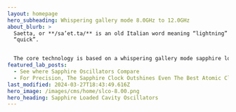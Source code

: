 ```yaml
---
layout: homepage
hero_subheading: Whispering gallery mode 8.0GHz to 12.0GHz
about_blurb: >
  Saetta, or **/sa’et.ta/** is an old Italian word meaning “lightning” or
  “quick”.


  The core technology is based on a whispering gallery mode sapphire loaded cavity (SLC). The company’s goal is to bring this technology from the physics lab to the microwave system designer. Applications are anywhere low phase noise is required: radar, calibration, measurement and communications.
featured_lab_posts:
  - See where Sapphire Oscillators Compare
  - For Precision, The Sapphire Clock Outshines Even The Best Atomic Clocks
last_modified: 2024-03-27T18:43:49.616Z
hero_image: /images/cms/home/slco-8.00.png
hero_heading: Sapphire Loaded Cavity Oscillators
---
```

